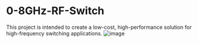 # 0-8GHz-RF-Switch
This project is intended to create a low-cost, high-performance solution for high-frequency switching applications. 
![image](https://github.com/user-attachments/assets/69dc24e4-e1d6-4e74-9212-f55cd1d2cf51)

